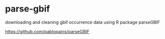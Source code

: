 # parse-gbif
downloading and cleaning gbif occurrence data using R package parseGBIF

https://github.com/pablopains/parseGBIF 


